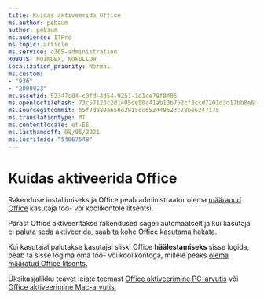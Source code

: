 ```yaml
---
title: Kuidas aktiveerida Office
ms.author: pebaum
author: pebaum
ms.audience: ITPro
ms.topic: article
ms.service: o365-administration
ROBOTS: NOINDEX, NOFOLLOW
localization_priority: Normal
ms.custom:
- "936"
- "2000023"
ms.assetid: 52347c04-c0fd-4d54-9251-1d1ce79f8405
ms.openlocfilehash: 73c57123c2d1405de90c41ab13b752cf3ccd7201d3d17bb8e6f6ae25a2e0e7ad
ms.sourcegitcommit: b5f7da89a650d2915dc652449623c78be6247175
ms.translationtype: MT
ms.contentlocale: et-EE
ms.lasthandoff: 08/05/2021
ms.locfileid: "54067548"
---
```

# <a name="how-to-activate-office"></a>Kuidas aktiveerida Office

Rakenduse installimiseks ja Office peab administraator olema [määranud Office](https://docs.microsoft.com/microsoft-365/admin/add-users/add-users) kasutaja töö- või koolikontole litsentsi.
  
Pärast Office aktiveeritakse rakendused sageli automaatselt ja kui kasutajal ei paluta seda aktiveerida, saab ta kohe Office kasutama hakata.
  
Kui kasutajal palutakse kasutajal siiski Office **häälestamiseks** sisse logida, peab ta sisse logima oma töö- või koolikontoga, millele peaks [olema määratud Office litsents.](https://docs.microsoft.com/microsoft-365/admin/add-users/add-users)
  
Üksikasjalikku teavet leiate teemast [Office aktiveerimine PC-arvutis](https://support.office.com/article/5bd38f38-db92-448b-a982-ad170b1e187e?wt.mc_id=Alchemy_ClientDIA) või [Office aktiveerimine Mac-arvutis.](https://support.office.com/article/7f6646b1-bb14-422a-9ad4-a53410fcefb2?wt.mc_id=Alchemy_ClientDIA)
  